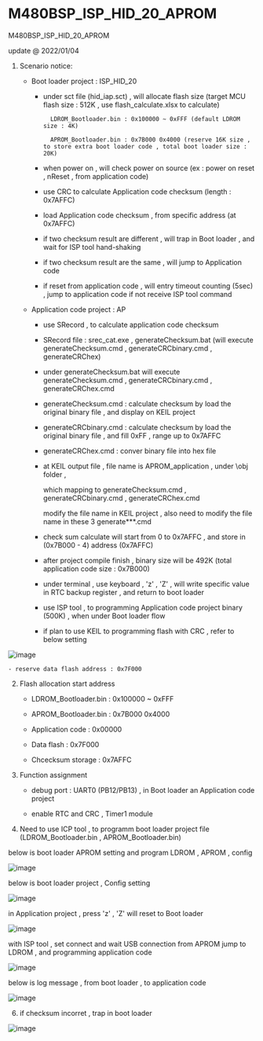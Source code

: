 # M480BSP_ISP_HID_20_APROM
 M480BSP_ISP_HID_20_APROM


update @ 2022/01/04

1. Scenario notice:

	- Boot loader project : ISP_HID_20 
	
		- under sct file (hid_iap.sct) , will allocate flash size (target MCU flash size : 512K , use flash_calculate.xlsx to calculate)
		
				LDROM_Bootloader.bin : 0x100000 ~ 0xFFF (default LDROM size : 4K)
			
				APROM_Bootloader.bin : 0x7B000 0x4000 (reserve 16K size , to store extra boot loader code , total boot loader size : 20K)
	
		- when power on , will check power on source (ex : power on reset , nReset , from application code)
	
		- use CRC to calculate Application code checksum (length : 0x7AFFC)
		
		- load Application code checksum , from specific address (at 0x7AFFC)
		
		- if two checksum result are different , will trap in Boot loader , and wait for ISP tool hand-shaking
		
		- if two checksum result are the same , will jump to Application code

		- if reset from application code , will entry timeout counting (5sec) , jump to application code if not receive ISP tool command
	
	- Application code project : AP
	
		- use SRecord , to calculate application code checksum 
		
		- SRecord file : srec_cat.exe , generateChecksum.bat (will execute generateChecksum.cmd , generateCRCbinary.cmd , generateCRChex)
					
		- under generateChecksum.bat will execute generateChecksum.cmd , generateCRCbinary.cmd , generateCRChex.cmd
	
		- generateChecksum.cmd : calculate checksum by load the original binary file , and display on KEIL project
		
		- generateCRCbinary.cmd : calculate checksum by load the original binary file , and fill 0xFF , range up to 0x7AFFC
		
		- generateCRChex.cmd : conver binary file into hex file
		
		- at KEIL output file , file name is APROM_application , under \obj folder , 
	
			which mapping to generateChecksum.cmd , generateCRCbinary.cmd , generateCRChex.cmd
	
			modify the file name in KEIL project , also need to modify the file name in these 3 generate***.cmd		
			
		- check sum calculate will start from 0 to 0x7AFFC , and store in (0x7B000 - 4) address (0x7AFFC)
		
		- after project compile finish , binary size will be 492K (total application code size : 0x7B000)
		
		- under terminal , use keyboard , 'z' , 'Z' , will write specific value in RTC backup register , and return to boot loader
		
		- use ISP tool , to programming Application code project binary (500K) , when under Boot loader flow		
		
		- if plan to use KEIL to programming flash with CRC , refer to below setting
		
![image](https://github.com/released/M480BSP_ISP_HID_20_APROM/blob/main/program_by_KEIL.jpg)
		
		
	- reserve data flash address : 0x7F000
	
2. Flash allocation start address

	- LDROM_Bootloader.bin : 0x100000 ~ 0xFFF
	
	- APROM_Bootloader.bin : 0x7B000 0x4000
	
	- Application code : 0x00000
	
	- Data flash : 0x7F000
	
	- Chcecksum storage : 0x7AFFC

3. Function assignment

	- debug port : UART0 (PB12/PB13) , in Boot loader an Application code project
	
	- enable RTC and CRC , Timer1 module
	
4. Need to use ICP tool , to programm boot loader project file (LDROM_Bootloader.bin , APROM_Bootloader.bin)

below is boot loader APROM setting and program LDROM , APROM , config 

![image](https://github.com/released/M480BSP_ISP_HID_20_APROM/blob/main/LDROM_ICP.jpg)

below is boot loader project , Config setting 

![image](https://github.com/released/M480BSP_ISP_HID_20_APROM/blob/main/Config_Bits.jpg)

in Application project , press 'z' , 'Z' will reset to Boot loader 

![image](https://github.com/released/M480BSP_ISP_HID_20_APROM/blob/main/Under_APROM_z.jpg)

with ISP tool , set connect and wait USB connection from APROM jump to LDROM , and programming application code

![image](https://github.com/released/M480BSP_ISP_HID_20_APROM/blob/main/ISP_connect.jpg)

below is log message , from boot loader , to application code

![image](https://github.com/released/M480BSP_ISP_HID_20_APROM/blob/main/regular_power_on_check_checksum.jpg)

6. if checksum incorret , trap in boot loader 

![image](https://github.com/released/M480BSP_ISP_HID_20_APROM/blob/main/error_checksum_stay_in_boot_loader.jpg)


